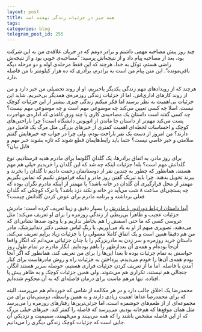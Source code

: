 ```yaml
---
layout: post
title: همه چیز در جزئیات زندگی نهفته است
tags: 
categories: blog
telegram_post_id: 255
---
```

چند روز پیش مصاحبه مهمی داشتم و برادر دومم که در جریان علاقه‌ی من به این شرکت بود، بعد از مصاحبه پیام داد و از نتیجه‌اش پرسید: “مصاحبه‌ی خوبی بود و از نتیجه‌ش راضی هستم، توکل به خدا، هرچند که این فقط مرحله‌ی اوله و دو مرحله دیگه باقی‌مونده”. این متن پیام من است به برادرم، برادری که ده هزار کیلومتر با من فاصله دارد.

هرچند که از رویدادهای مهم زندگی یکدیگر باخبریم، او از روند تحصیلی من خبر دارد ‌و من از روند کارهای اداری‌اش، اما از جزئیات زندگی روزمره‌ی همدیگر بی‌خبریم. شاید این جزئیات بی‌اهمیت به نظر برسند اما فکر میکنم زندگی چیزی بیشتر از این جزئیات کوچک نیست. اصلا چه کسی تعیین می‌کند چه موضوعی مهم است و چه موضوعی مهم نیست؟ چه کسی گفته است داستانِ یک مصاحبه‌ی کاری یا چند ورق کاغذی که اداره‌ی مهاجرت پست می‌کند مهم‌‌تر از داستان جا ماندن از اتوبوس دانشگاه است؟ چرا ناراحتی‌های کوچک و احساسات لحظه‌ای اهمیت کمتری از خبرهای بزرگی مثل مرگ یک فامیل دور دارند؟ من امروز از دست یک نفر ناراحت بودم، ولی چرا در جواب چه خبرهایش گفتم سلامتی و خبر خاصی نیست؟ حتما باید رابط‌هایمان قطع شوند که تازه بشوند خبر مهم و قابل بیان؟

برای روز مادر، به اتفاق برادرها، یک گلدانِ آگلونما برای مادرم هدیه فرستادیم. نوع گلدانش مهم است؟ بله! جزئیات اینکه چه شد که این گلدان را خریدیم خیلی هم مهم هستند، همانطور که چطور به چندین نفر از دوستانمان زحمت دادیم تا گلدان را بخرند و ببرند تحویل بدهند. چرا باید تبریک گفتن روز مادر و اینکه فراموش نکنیم که تماس بگیریم مهمتر از محل قرارگیری آن گلدان در خانه باشد؟ یا مهمتر از اینکه مادرم نگران بوده که چه پستچی‌ای ساعت ۸ شب می‌آید درِ خانه و نکند دزد باشد؟ یا ترک کوچکی که گلدان فعلی برداشته و برنامه مادرم برای عوض کردن گلدانش چیست؟

[آیدا داستان ارتباط دورادور با مادرش](http://piaderou.com/?p=4102) را بسیار دقیق و زیبا تعریف کرده است: مادرش جزئیات عجیب و ظاهرا بی‌ربطی از زندگی روزمره را برای او تعریف می‌کند؛ مثل عروسی کسی که ما حتی اسمش را هم بخاطر نداریم و با وجود صدها نشانی‌ای که می‌دهند، تصویری مبهم از او به یاد می‌آوریم، یا رنگِ لباس منشی دکتر دندانپزشک.
مادر من هم دقیقا همین است و یک اتفاق کاملا معمولی را با جزئیات زیاد برایم تعریف می‌کند. داستان خرید روزمره و سر زدن به مادربزرگم را با چنان جزئیاتی می‌دانم که انگار واقعا آن‌جا بوده‌ام و همه‌ی آن بعدازظهر را باهم بوده‌ایم. انگار مادرم در تمام طول روز حواسش به تمام جزئیات بوده تا بعدا این‌ها را برای من تعریف کند، همانطور که اگر آنجا بودم همه‌ی آن‌ها را خودم می‌دیدم. پرداختن به جزئیات راه و روش مادرهاست برای کنار آمدن با فاصله.
اما ما از تعریف کردن جزئیات فراری هستیم، حوصله سربر هستند انگار، جنجالی هم نیستند، تکراری هم می‌شوند. ولی همین جزئیات کوچک و به ظاهر پیش پا افتاده، تنها مرهم ماست برای درمان فاصله‌ای که به آن محکوم شده‌ایم.

محمدرضا یک اخلاق جالب دارد و در هر مکالمه از شامی که خورده‌ام هم می‌پرسد. البته که برای محمدرضا غذاها اهمیت زیادی دارند و به همین واسطه، دوستی‌مان برای من مجموعه‌ای از از طعم‌های ‌خوشمزه است، اما جزئی‌ترین‌ها رفتارهای روزمره را می‌پرسد مثل همان موقع‌ها که هم‌خانه بودیم. می‌پرسد که فاصله را کمتر کند.
خبرهای خیلی بزرگ که از این فاصله مشخص باشند را که همه می‌بینند و می‌فهمند، صمیمیت و نزدیکی آن جایی است که جزئیات کوچک زندگی دیگری را می‌دانیم.
